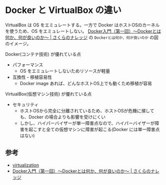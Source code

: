 # Docker と VirtualBox の違い

VirtualBox は OS をエミュレートする。一方で Docker はホストOSのカーネルを使うため、OS をエミュレートしない。
[Docker入門（第一回）～Dockerとは何か、何が良いのか～ \| さくらのナレッジ](https://knowledge.sakura.ad.jp/13265/) の `Dockerとは何か、何が良いのか` の図のイメージ。

Docker(コンテナ技術) が優れている点
- パフォーマンス
  - OS をエミュレートしないためリソースが軽量
- 互換性・移植容易性
  - Docker image あれば、どんなホストOS上でも動くため移植が容易

VirtualBox(仮想マシン技術) が優れている点
- セキュリティ
  - ホストOSから完全に分離されているため、ホストOSが危機に瀕しても、Docker の場合よりも影響を受けにくい
  - しかし、ハイパーバイザーが単一障害点なので、ハイパーバイザーが障害を起こすと全ての仮想マシンに障害が起こる(Docker には単一障害点はない)

## 参考
- [virtualization](https://www.comparitech.com/net-admin/docker-vs-virtual-machines/#:~:text=Containers%20share%20operating%20systems%20whereas,resources%20of%20a%20virtual%20machine.)
- [Docker入門（第一回）～Dockerとは何か、何が良いのか～ \| さくらのナレッジ](https://knowledge.sakura.ad.jp/13265/)
